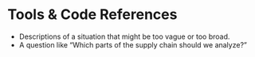 # Tools & Code References
- Descriptions of a situation that might be too vague or too broad.  
- A question like “Which parts of the supply chain should we analyze?”


